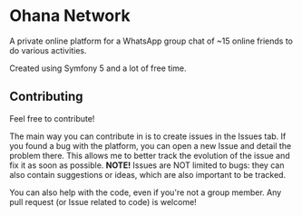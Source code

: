 # Ohana Network
A private online platform for a WhatsApp group chat of ~15 online friends to do various activities.

Created using Symfony 5 and a lot of free time.

## Contributing
Feel free to contribute!

The main way you can contribute in is to create issues in the Issues tab. If you found a bug with the platform, you can open a new Issue and detail the problem there. This allows me to better track the evolution of the issue and fix it as soon as possible. **NOTE!** Issues are NOT limited to bugs: they can also contain suggestions or ideas, which are also important to be tracked.

You can also help with the code, even if you're not a group member. Any pull request (or Issue related to code) is welcome!
